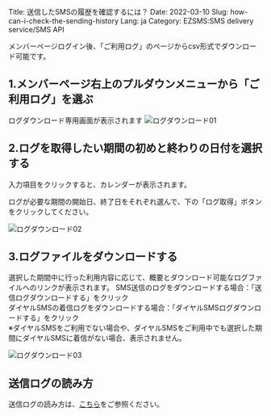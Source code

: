 Title: 送信したSMSの履歴を確認するには？
Date: 2022-03-10
Slug: how-can-i-check-the-sending-history
Lang: ja
Category: EZSMS:SMS delivery service/SMS API

メンバーページログイン後、「ご利用ログ」のページからcsv形式でダウンロード可能です。 

## 1.メンバーページ右上のプルダウンメニューから「ご利用ログ」を選ぶ
ログダウンロード専用画面が表示されます
![ログダウンロード01](/images/log-ja-01.png)

## 2.ログを取得したい期間の初めと終わりの日付を選択する
入力項目をクリックすると、カレンダーが表示されます。

ログが必要な期間の開始日、終了日をそれぞれ選んで、下の「ログ取得」ボタンをクリックしてください。

![ログダウンロード02](/images/log-ja-02.png)

## 3.ログファイルをダウンロードする
選択した期間中に行った利用内容に応じて、概要とダウンロード可能なログファイルへのリンクが表示されます。
SMS送信のログをダウンロードする場合：「送信ログダウンロードする」をクリック <br>
ダイヤルSMSの着信ログをダウンロードする場合：「ダイヤルSMSログダウンロードする」をクリック <br>
※ダイヤルSMSをご利用でない場合や、ダイヤルSMSをご利用中でも選択した期間にダイヤルSMSに着信がない場合、表示されません。

![ログダウンロード03](/images/log-ja-03.png)

## 送信ログの読み方
送信ログの読み方は、[こちら](https://help.xoxzo.com/ja/ezsms-sms-delivery-service/articles/how-to-read-your-log-file/)をご参照ください。
